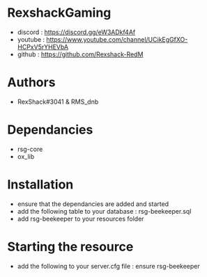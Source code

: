 # RexshackGaming
- discord : https://discord.gg/eW3ADkf4Af
- youtube : https://www.youtube.com/channel/UCikEgGfXO-HCPxV5rYHEVbA
- github : https://github.com/Rexshack-RedM

# Authors
- RexShack#3041 & RMS_dnb

# Dependancies
- rsg-core
- ox_lib

# Installation
- ensure that the dependancies are added and started
- add the following table to your database : rsg-beekeeper.sql
- add rsg-beekeeper to your resources folder



# Starting the resource
- add the following to your server.cfg file : ensure rsg-beekeeper
